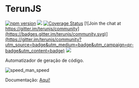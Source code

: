 # TerunJS

[![npm version](https://badge.fury.io/js/terunjs.svg)](https://badge.fury.io/js/terunjs)
![](https://img.shields.io/github/last-commit/raphaelkieling/terunjs.svg?style=flat)
[![Coverage Status](https://coveralls.io/repos/github/raphaelkieling/terunjs/badge.svg?branch=travis)](https://coveralls.io/github/raphaelkieling/terunjs?branch=travis) [![Join the chat at https://gitter.im/terunjs/community](https://badges.gitter.im/terunjs/community.svg)](https://gitter.im/terunjs/community?utm_source=badge&utm_medium=badge&utm_campaign=pr-badge&utm_content=badge)
![](https://travis-ci.org/raphaelkieling/terunjs.svg?branch=master)

Automatizador de geração de código.


![speed_man_speed](https://media.giphy.com/media/26vUzl3ufQxx9dims/giphy.gif)

Documentação: [Aqui!](https://terunjs.netlify.com/)
